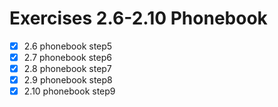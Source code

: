 # Exercises 2.6-2.10 Phonebook
- [X] 2.6 phonebook step5
- [X] 2.7 phonebook step6
- [X] 2.8 phonebook step7
- [X] 2.9 phonebook step8
- [X] 2.10 phonebook step9
